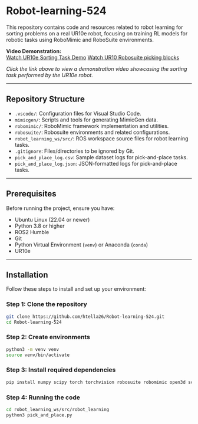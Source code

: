 # Robot-learning-524

This repository contains code and resources related to robot learning for sorting problems on a real UR10e robot, focusing on training RL models for robotic tasks using RoboMimic and RoboSuite environments.

**Video Demonstration:**  
[Watch UR10e Sorting Task Demo](./robot_learning_ws/src/robot_learning/data/videos/real_recording_1.mp4)
[Watch UR10 Robosuite picking blocks](./robot_learning_ws/src/robot_learning/data/videos/playback_sim2_yellow.mp4)

*Click the link above to view a demonstration video showcasing the sorting task performed by the UR10e robot.*

---


## Repository Structure

- `.vscode/`: Configuration files for Visual Studio Code.
- `mimicgen/`: Scripts and tools for generating MimicGen data.
- `robomimic/`: RoboMimic framework implementation and utilities.
- `robosuite/`: Robosuite environments and related configurations.
- `robot_learning_ws/src/`: ROS workspace source files for robot learning tasks.
- `.gitignore`: Files/directories to be ignored by Git.
- `pick_and_place_log.csv`: Sample dataset logs for pick-and-place tasks.
- `pick_and_place_log.json`: JSON-formatted logs for pick-and-place tasks.

---

## Prerequisites

Before running the project, ensure you have:

- Ubuntu Linux (22.04 or newer)
- Python 3.8 or higher
- ROS2 Humble
- Git
- Python Virtual Environment (`venv`) or Anaconda (`conda`)
- UR10e

---

## Installation

Follow these steps to install and set up your environment:

### Step 1: Clone the repository
```bash
git clone https://github.com/htella26/Robot-learning-524.git
cd Robot-learning-524
```
### Step 2: Create environments
```bash
python3 -m venv venv
source venv/bin/activate
```
### Step 3: Install required dependencies
```bash
pip install numpy scipy torch torchvision robosuite robomimic open3d scikit-learn
```
### Step 4: Running the code
```bash
cd robot_learning_ws/src/robot_learning
python3 pick_and_place.py

